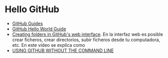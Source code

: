 # Hello GitHub

* [GitHub Guides](https://guides.github.com/)
* [GitHub Hello World Guide](https://guides.github.com/activities/hello-world/)
* [Creating folders in GitHub's web interface](https://www.youtube.com/watch?v=QCJgZZuB4tA). En la interfaz web es posible crear ficheros, crear directorios, subir ficheros desde tu computadora, etc. En este vídeo se explica como
* [USING GITHUB WITHOUT THE COMMAND LINE](https://pixelpioneers.co/blog/2017/using-github-without-the-command-line)

